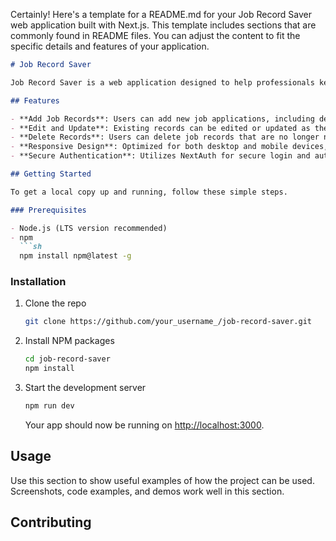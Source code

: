 Certainly! Here's a template for a README.md for your Job Record Saver web application built with Next.js. This template includes sections that are commonly found in README files. You can adjust the content to fit the specific details and features of your application.

```markdown
# Job Record Saver

Job Record Saver is a web application designed to help professionals keep track of their job applications throughout their career search journey. Built with Next.js, this application offers a seamless user experience with fast page loads and server-side rendering. Users can add, edit, and delete job records, making it easier to manage applications in one place.

## Features

- **Add Job Records**: Users can add new job applications, including details such as company name, job title, application date, and status.
- **Edit and Update**: Existing records can be edited or updated as the job application process progresses.
- **Delete Records**: Users can delete job records that are no longer needed.
- **Responsive Design**: Optimized for both desktop and mobile devices, ensuring a great user experience on any screen.
- **Secure Authentication**: Utilizes NextAuth for secure login and authentication.

## Getting Started

To get a local copy up and running, follow these simple steps.

### Prerequisites

- Node.js (LTS version recommended)
- npm
  ```sh
  npm install npm@latest -g
  ```

### Installation

1. Clone the repo
   ```sh
   git clone https://github.com/your_username_/job-record-saver.git
   ```
2. Install NPM packages
   ```sh
   cd job-record-saver
   npm install
   ```
3. Start the development server
   ```sh
   npm run dev
   ```
   Your app should now be running on [http://localhost:3000](http://localhost:3000).

## Usage

Use this section to show useful examples of how the project can be used. Screenshots, code examples, and demos work well in this section.

## Contributing